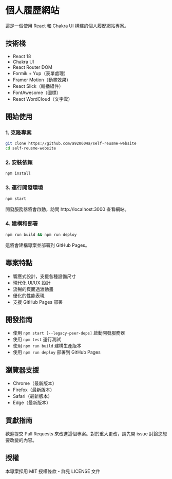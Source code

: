 # 個人履歷網站

這是一個使用 React 和 Chakra UI 構建的個人履歷網站專案。

## 技術棧

- React 18
- Chakra UI
- React Router DOM
- Formik + Yup（表單處理）
- Framer Motion（動畫效果）
- React Slick（輪播組件）
- FontAwesome（圖標）
- React WordCloud（文字雲）

## 開始使用

### 1. 克隆專案

```bash
git clone https://github.com/a920604a/self-reusme-website
cd self-reusme-website
```

### 2. 安裝依賴

```bash
npm install
```

### 3. 運行開發環境

```bash
npm start
```
開發服務器將會啟動，訪問 http://localhost:3000 查看網站。

### 4. 建構和部署

```bash
npm run build && npm run deploy
```
這將會建構專案並部署到 GitHub Pages。

## 專案特點

- 響應式設計，支援各種設備尺寸
- 現代化 UI/UX 設計
- 流暢的頁面過渡動畫
- 優化的性能表現
- 支援 GitHub Pages 部署

## 開發指南

- 使用 `npm start [--legacy-peer-deps]` 啟動開發服務器
- 使用 `npm test` 運行測試
- 使用 `npm run build` 建構生產版本
- 使用 `npm run deploy` 部署到 GitHub Pages

## 瀏覽器支援

- Chrome（最新版本）
- Firefox（最新版本）
- Safari（最新版本）
- Edge（最新版本）

## 貢獻指南

歡迎提交 Pull Requests 來改進這個專案。對於重大更改，請先開 issue 討論您想要改變的內容。

## 授權

本專案採用 MIT 授權條款 - 詳見 LICENSE 文件
